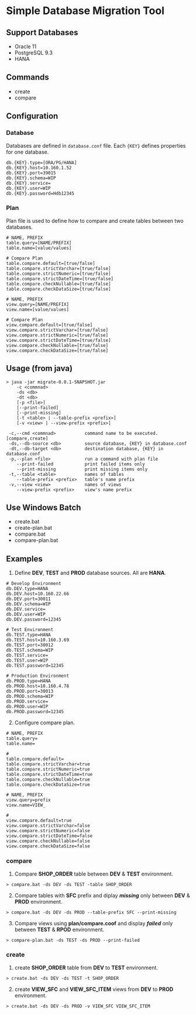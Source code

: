 Simple Database Migration Tool
===

## Support Databases

* Oracle 11
* PostgreSQL 9.3
* HANA

## Commands

* create
* compare

## Configuration
### Database
Databases are defined in `database.conf` file. Each `{KEY}` defines properties for one database.
```
db.{KEY}.type=[ORA/PG/HANA]
db.{KEY}.host=10.160.1.52
db.{KEY}.port=39015
db.{KEY}.schema=WIP
db.{KEY}.service=
db.{KEY}.user=WIP
db.{KEY}.password=Hdb12345
```

###  Plan
Plan file is used to define how to compare and create tables between two databases.
```
# NAME, PREFIX
table.query=[NAME/PREFIX]
table.name=[value/values]

# Compare Plan
table.compare.default=[true/false]
table.compare.strictVarchar=[true/false]
table.compare.strictNumeric=[true/false]
table.compare.strictDateTime=[true/false]
table.compare.checkNullable=[true/false]
table.compare.checkDataSize=[true/false]

# NAME, PREFIX
view.query=[NAME/PREFIX]
view.name=[value/values]

# Compare Plan
view.compare.default=[true/false]
view.compare.strictVarchar=[true/false]
view.compare.strictNumeric=[true/false]
view.compare.strictDateTime=[true/false]
view.compare.checkNullable=[true/false]
view.compare.checkDataSize=[true/false]
```

## Usage (from java)

```
> java -jar migrate-0.0.1-SNAPSHOT.jar
    -c <commnad>
    -ds <db>
    -dt <db>
    [-p <file>]
    [--print-failed]
    [--print-missing]
    [-t <table> | --table-prefix <prefix>]  
    [-v <view> | --view-prefix <prefix>]

 -c,--cmd <commnad>           command name to be executed. [compare,create]
 -ds,--db-source <db>         source database, {KEY} in database.conf
 -dt,--db-target <db>         destination database, {KEY} in database.conf
 -p,--plan <file>             run a command with plan file
    --print-failed            print failed items only
    --print-missing           print missing items only
 -t,--table <table>           names of tables
    --table-prefix <prefix>   table's name prefix
 -v,--view <view>             names of views
    --view-prefix <prefix>    view's name prefix
```

## Use Windows Batch
* create.bat
* create-plan.bat
* compare.bat
* compare-plan.bat

## Examples

1. Define __DEV__, __TEST__ and __PROD__ database sources. All are __HANA__.
  ```
  # Develop Environment
  db.DEV.type=HANA
  db.DEV.host=10.160.22.66
  db.DEV.port=30011
  db.DEV.schema=WIP
  db.DEV.service=
  db.DEV.user=WIP
  db.DEV.password=12345

  # Test Environment
  db.TEST.type=HANA
  db.TEST.host=10.160.3.69
  db.TEST.port=30012
  db.TEST.schema=WIP
  db.TEST.service=
  db.TEST.user=WIP
  db.TEST.password=12345

  # Production Environment
  db.PROD.type=HANA
  db.PROD.host=10.160.4.78
  db.PROD.port=30013
  db.PROD.schema=WIP
  db.PROD.service=
  db.PROD.user=WIP
  db.PROD.password=12345
  ```

2. Configure compare plan.
  ```
  # NAME, PREFIX
  table.query=
  table.name=

  #
  table.compare.default=
  table.compare.strictVarchar=true
  table.compare.strictNumeric=true
  table.compare.strictDateTime=true
  table.compare.checkNullable=true
  table.compare.checkDataSize=true

  # NAME, PREFIX
  view.query=prefix
  view.name=VIEW_

  #
  view.compare.default=true
  view.compare.strictVarchar=false
  view.compare.strictNumeric=false
  view.compare.strictDateTime=false
  view.compare.checkNullable=false
  view.compare.checkDataSize=false
  ```

### compare
1. Compare __SHOP_ORDER__ table between __DEV__ & __TEST__ environment.
  ```
  > compare.bat -ds DEV -ds TEST -table SHOP_ORDER
  ```
2. Compare tables with __SFC__ prefix and diplay ___missing___ only between __DEV__ & __PROD__ environment.
  ```
  > compare.bat -ds DEV -ds PROD --table-prefix SFC --print-missing
  ```
3. Compare views using __plan/compare.coof__ and display ___failed___ only between __TEST__ & __RPOD__ environment.
  ```
  > compare-plan.bat -ds TEST -ds PROD --print-failed
  ```

### create
1. create __SHOP_ORDER__ table from __DEV__ to __TEST__ environment.
  ```
  > create.bat -ds DEV -ds TEST -t SHOP_ORDER
  ```
2. create __VIEW_SFC__ and __VIEW_SFC_ITEM__ views from __DEV__ to __PROD__ environment.
  ```
  > create.bat -ds DEV -ds PROD -v VIEW_SFC VIEW_SFC_ITEM
  ```
